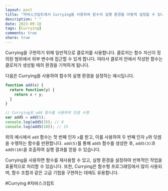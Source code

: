 ```yaml
---
layout: post
title: "자바스크립트에서 Currying을 사용하여 함수의 실행 환경을 어떻게 설정할 수 있나요?"
description: " "
date: 2023-09-18
tags: [Currying]
comments: true
share: true
---
```


Currying을 구현하기 위해 일반적으로 클로저를 사용합니다. 클로저는 함수 자신이 정의된 범위에서 외부 변수에 접근할 수 있게 합니다. 따라서 클로저 안에서 작성한 함수는 클로저가 생성될 때의 환경을 기억하게 됩니다.

다음은 Currying을 사용하여 함수의 실행 환경을 설정하는 예시입니다.

```javascript
function add(x) {
  return function(y) {
    return x + y;
  }
}

// Currying된 add 함수를 사용하여 덧셈 수행
var add5 = add(5);
console.log(add5(3)); // 8
console.log(add5(10)); // 15
```

위의 예시에서 `add` 함수는 첫 번째 인자 `x`를 받고, 이를 사용하여 두 번째 인자 `y`와 덧셈을 수행하는 함수를 반환합니다. `add(5)`를 통해 `add5` 함수를 생성한 후, `add5(3)`과 `add5(10)`을 호출하여 실행 결과를 얻을 수 있습니다.

Currying을 사용하면 함수를 재사용할 수 있고, 실행 환경을 설정하여 반복적인 작업을 효율적으로 처리할 수 있습니다. 또한, Currying은 함수형 프로그래밍에서 많이 사용되며, 함수 조합과 같은 고급 기법을 구현하는 데에도 유용합니다.

#Currying #자바스크립트
